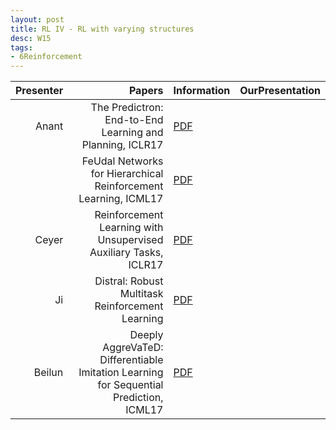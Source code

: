 ```yaml
---
layout: post
title: RL IV - RL with varying structures
desc: W15
tags:
- 6Reinforcement
---
```


| Presenter | Papers | Information| OurPresentation |
| -----: | ----------: | :----- | :----- |
| Anant | The Predictron: End-to-End Learning and Planning, ICLR17| [PDF](https://openreview.net/pdf?id=BkJsCIcgl) |
|  | FeUdal Networks for Hierarchical Reinforcement Learning, ICML17 | [PDF](https://arxiv.org/pdf/1703.01161.pdf) |
| Ceyer | Reinforcement Learning with Unsupervised Auxiliary Tasks, ICLR17 | [PDF](https://arxiv.org/pdf/1611.05397.pdf) |
| Ji | Distral: Robust Multitask Reinforcement Learning | [PDF](https://arxiv.org/pdf/1707.04175.pdf) |
| Beilun | Deeply AggreVaTeD: Differentiable Imitation Learning for Sequential Prediction, ICML17 | [PDF](http://proceedings.mlr.press/v70/sun17d.html) |
